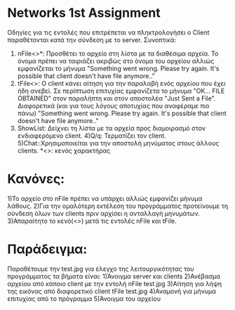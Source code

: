 Networks 1st Assignment
========
Οδηγίες για τις εντολές που επιτρέπεται να πληκτρολογήσει ο Client παραθέτονται κατά την σύνδεση με το server. Συνοπτικά:
1) nFile<>*<Name of file>: Προσθέτει το αρχείο <Name of file> στη λίστα με τα διαθέσιμα αρχεία. Το όνομα πρέπει να ταιριάζει ακριβώς στο όνομα του αρχείου αλλιώς εμφανίζεται το μήνυμα "Something went wrong. Please try again. It's possible that client doesn't have file anymore.." 
2) tFile<><Name of file>: Ο client κάνει αίτηση για την παραλαβή ενός αρχείου που έχει ήδη ανεβεί. Σε περίπτωση επιτυχίας εμφανίζετα το μήνυμα "OK... FILE OBTAINED" στον παραλήπτη και στον αποστολέα "Just Sent a File". Διαφορετικά (και για τους λόγους αποτυχίας που αναφέραμε πιο πάνω) "Something went wrong. Please try again. It's possible that client doesn't have file anymore.." 
3) ShowList: Δείχνει τη λίστα με τα αρχεία προς διαμοιρασμό στον ενδιαφερόμενο client.
4)Q/q: Τερματίζει τον client.
5)Chat:<Message>:Χρησιμοποιείται για την αποστολή μηνύματος στους άλλους clients.
*<>: κενός χαρακτήρας

Κανόνες:
========

1)Το αρχείο στο nFile πρέπει να υπάρχει αλλιώς εμφανίζει μήνυμα λάθους.
2)Για την ομαλότερη εκτέλεση του προγράμματος προτείνουμε τη σύνδεση όλων των clients πριν αρχίσει η ανταλλαγή μηνυμάτων.
3)Απαραίτητο το κενό(<>) μετά τις εντολές nFile και tFile.

Παράδειγμα:
========
Παραθέτουμε την test.jpg για έλεγχο της λειτουργικότητας του προγράμματος τα βήματα είναι:
1)Άνοιγμα server και clients
2)Ανέβασμα αρχείου από κάποιο client με την εντολή nFile test.jpg
3)Αίτηση για λήψη της εικόνας από διαφορετικό client tFile test.jpg
4)Αναμονή για μήνυμα επιτυχίας από το πρόγραμμα
5)Άνοιγμα του αρχείου

